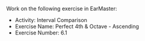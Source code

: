 Work on the following exercise in EarMaster:
- Activity: Interval Comparison
- Exercise Name: Perfect 4th & Octave  - Ascending
- Exercise Number: 6.1
